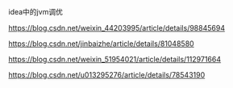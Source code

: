 idea中的jvm调优



https://blog.csdn.net/weixin_44203995/article/details/98845694

https://blog.csdn.net/jinbaizhe/article/details/81048580

https://blog.csdn.net/weixin_51954021/article/details/112971664

https://blog.csdn.net/u013295276/article/details/78543190